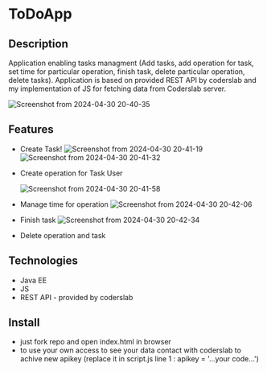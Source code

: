 # ToDoApp
## Description
Application enabling tasks managment (Add tasks, add operation for task, set time for particular operation, finish task, delete particular operation, delete tasks).
Application is based on provided REST API by coderslab and my implementation of JS for fetching data from Coderslab server. 

![Screenshot from 2024-04-30 20-40-35](https://github.com/TarczynskiGrzegorz/ToDoApp-JS-fetch-REST-API/assets/145054428/6d3ca08c-0949-40a6-a402-0f591966d2c4)


## Features
- Create Task!
![Screenshot from 2024-04-30 20-41-19](https://github.com/TarczynskiGrzegorz/ToDoApp-JS-fetch-REST-API/assets/145054428/29ef0850-5700-4c03-8569-b380260ed9e3)
![Screenshot from 2024-04-30 20-41-32](https://github.com/TarczynskiGrzegorz/ToDoApp-JS-fetch-REST-API/assets/145054428/57b375ab-dc44-4cf6-81bc-e10c815a2545)

  
- Create operation for Task User

  ![Screenshot from 2024-04-30 20-41-58](https://github.com/TarczynskiGrzegorz/ToDoApp-JS-fetch-REST-API/assets/145054428/e055716f-62fb-4b25-9353-65cd00ac1985)

- Manage time for operation
  ![Screenshot from 2024-04-30 20-42-06](https://github.com/TarczynskiGrzegorz/ToDoApp-JS-fetch-REST-API/assets/145054428/a4cc0190-c4d3-4606-b758-fe01b9d36d37)

- Finish task
  ![Screenshot from 2024-04-30 20-42-34](https://github.com/TarczynskiGrzegorz/ToDoApp-JS-fetch-REST-API/assets/145054428/53602516-0fdf-40ab-87fb-21b511016abc)

- Delete operation and task

## Technologies
- Java EE
- JS
- REST API - provided by coderslab

## Install
- just fork repo and open index.html in browser
- to use your own access to see your data contact with coderslab to achive new apikey (replace it in script.js line 1 : apikey = '...your code...')
